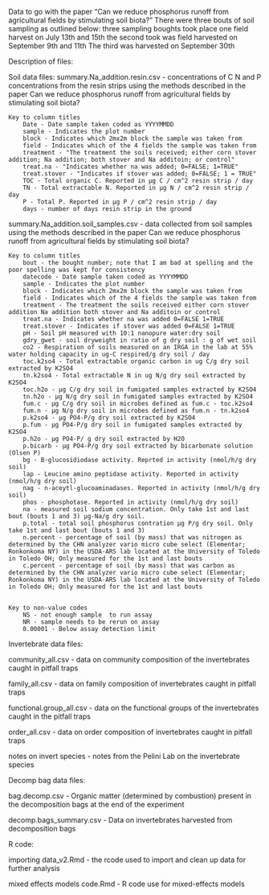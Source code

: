 Data to go with the paper “Can we reduce phosphorus runoff from agricultural fields by stimulating soil biota?”
There were three bouts of soil sampling as outlined below:
three sampling boughts took place one field harvest on July 13th and 15th
the second took was field harvested on September 9th and 11th
The third was harvested on September 30th

Description of files:

Soil data files:
summary.Na_addition.resin.csv - concentrations of C  N  and P concentrations from the resin strips using the methods described in the paper Can we reduce phosphorus runoff from agricultural fields by stimulating soil biota?
	
	Key to column titles
		Date - Date sample taken coded as YYYYMMDD
		sample - Indicates the plot number
		block - Indicates which 2mx2m block the sample was taken from
		field - Indicates which of the 4 fields the sample was taken from
		treatment - "The treatment the soils received; either corn stover addition; Na addition; both stover and Na additoin; or control"
		treat.na - "Indicates whether na was added; 0=FALSE; 1=TRUE"
		treat.stover - "Indicates if stover was added; 0=FALSE; 1 = TRUE"
		TOC - Total organic C. Reported in µg C / cm^2 resin strip / day
		TN - Total extractable N. Reported in µg N / cm^2 resin strip / day
		P - Total P. Reported in µg P / cm^2 resin strip / day
		days - number of days resin strip in the ground

summary.Na_addition.soil_samples.csv - data collected from soil samples using the methods described in the paper Can we reduce phosphorus runoff from agricultural fields by stimulating soil biota?

	Key to column titles
		bout - the bought number; note that I am bad at spelling and the poor spelling was kept for consistency
		datecode - Date sample taken coded as YYYYMMDD
		sample - Indicates the plot number
		block - Indicates which 2mx2m block the sample was taken from
		field - Indicates which of the 4 fields the sample was taken from
		treatment - The treatment the soils received either corn stover addition Na addition both stover and Na additoin or control
		treat.na - Indicates whether na was added 0=FALSE 1=TRUE
		treat.stover - Indicates if stover was added 0=FALSE 1=TRUE
		pH - Soil pH measured with 10:1 nanopure water:dry soil
		gdry_gwet - soil dryweight in ratio of g dry soil : g of wet soil
		co2 - Respiration of soils measured on an IRGA in the lab at 55% water holding capacity in ug-C respired/g dry soil / day
		toc.k2so4 - Total extractable organic carbon in ug C/g dry soil extracted by K2SO4
		tn.k2so4 - Total extractable N in ug N/g dry soil extracted by K2SO4
		toc.h2o - µg C/g dry soil in fumigated samples extracted by K2SO4
		tn.h2o - µg N/g dry soil in fumigated samples extracted by K2SO4
		fum.c - µg C/g dry soil in microbes defined as fum.c - toc.k2so4
		fum.n - µg N/g dry soil in microbes defined as fum.n - tn.k2so4
		p.k2so4 - µg PO4-P/g dry soil extracted by K2SO4
		p.fum - µg PO4-P/g dry soil in fumigated samples extracted by K2SO4
		p.h2o - µg PO4-P/ g dry soil extracted by H2O
		p.bicarb - µg PO4-P/g dry soil extracted by bicarbonate solution (Olsen P)
		bg - B-glucosidiodase activity. Reprted in activity (nmol/h/g dry soil)
		lap - Leucine amino peptidase activity. Reported in activity (nmol/h/g dry soil)
		nag - n-aceytl-glucoaminadases. Reported in activity (nmol/h/g dry soil)
		phos - phosphotase. Reported in activity (nmol/h/g dry soil)
		na - measured soil sodium concentration. Only take 1st and last bout (bouts 1 and 3) µg-Na/g dry soil.
		p.total - total soil phosphorus contration µg P/g dry soil. Only take 1st and last bout (bouts 1 and 3)
		n.percent - percentage of soil (by mass) that was nitrogen as determined by the CHN analyzer vario micro cube select (Elementar; Ronkonkoma NY) in the USDA-ARS lab located at the University of Toledo in Toledo OH; Only measured for the 1st and last bouts
		c.percent - percentage of soil (by mass) that was carbon as determined by the CHN analyzer vario micro cube select (Elementar; Ronkonkoma NY) in the USDA-ARS lab located at the University of Toledo in Toledo OH; Only measured for the 1st and last bouts


	Key to non-value codes
		NS - not enough sample  to run assay
		NR - sample needs to be rerun on assay
		0.00001 - Below assay detection limit

Invertebrate data files:

community_all.csv - data on community composition of the invertebrates caught in pitfall traps 

family_all.csv - data on family composition of invertebrates caught in pitfall traps 

functional.group_all.csv - data on the functional groups of the invertebrates caught in the pitfall traps 

order_all.csv - data on order composition of invertebrates caught in pitfall traps 
	
notes on invert species - notes from the Pelini Lab on  the invertebrate species


Decomp bag data files:

bag.decomp.csv - Organic matter (determined by combustion) present in the decomposition bags at the end of the experiment 

decomp.bags_summary.csv - Data on invertebrates harvested from decomposition bags 


R code:

importing data_v2.Rmd - the rcode used to import and clean up data for further analysis 

mixed effects models code.Rmd - R code use for mixed-effects models 
